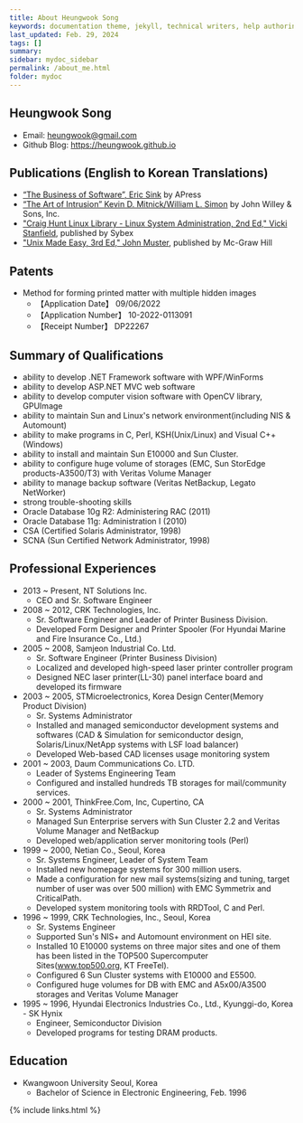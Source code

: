```yaml
---
title: About Heungwook Song
keywords: documentation theme, jekyll, technical writers, help authoring tools, hat replacements
last_updated: Feb. 29, 2024
tags: []
summary:
sidebar: mydoc_sidebar
permalink: /about_me.html
folder: mydoc
---
```




## Heungwook Song

- Email: heungwook@gmail.com
- Github Blog: https://heungwook.github.io

## Publications (English to Korean Translations)
- [“The Business of Software”, Eric Sink](https://www.yes24.com/Product/Goods/2597700) by APress
- [“The Art of Intrusion” Kevin D. Mitnick/William L. Simon](https://www.yes24.com/Product/Goods/1484500) by John Willey & Sons, Inc.
- ["Craig Hunt Linux Library - Linux System Administration, 2nd Ed," Vicki Stanfield](https://www.yes24.com/Product/Goods/389942), published by Sybex
- ["Unix Made Easy, 3rd Ed," John Muster](https://www.yes24.com/Product/Goods/352626), published by Mc-Graw Hill

## Patents

- Method for forming printed matter with multiple hidden images
    - 【Application Date】 09/06/2022
    - 【Application Number】 10-2022-0113091
    - 【Receipt Number】 DP22267

## Summary of Qualifications

- ability to develop .NET Framework software with WPF/WinForms
- ability to develop ASP.NET MVC web software
- ability to develop computer vision software with OpenCV library, GPUImage
- ability to maintain Sun and Linux's network environment(including NIS & Automount)
- ability to make programs in C, Perl, KSH(Unix/Linux) and Visual C++(Windows)
- ability to install and maintain Sun E10000 and Sun Cluster.
- ability to configure huge volume of storages (EMC, Sun StorEdge products-A3500/T3) 
with Veritas Volume Manager 
- ability to manage backup software (Veritas NetBackup, Legato NetWorker)
- strong trouble-shooting skills
- Oracle Database 10g R2: Administering RAC (2011)
- Oracle Database 11g: Administration I (2010)
- CSA (Certified Solaris Administrator, 1998)
- SCNA (Sun Certified Network Administrator, 1998)


## Professional Experiences
    
- 2013 ~ Present, NT Solutions Inc.
    - CEO and Sr. Software Engineer
- 2008 ~ 2012, CRK Technologies, Inc.
    - Sr. Software Engineer and Leader of Printer Business Division.
    - Developed Form Designer and Printer Spooler 
        (For Hyundai Marine and Fire Insurance Co., Ltd.)
- 2005 ~ 2008, Samjeon Industrial Co. Ltd.
    - Sr. Software Engineer (Printer Business Division)
    - Localized and developed high-speed laser printer controller program
    - Designed NEC laser printer(LL-30) panel interface board and developed its firmware
- 2003 ~ 2005, STMicroelectronics, Korea Design Center(Memory Product Division)
    - Sr. Systems Administrator
    - Installed and managed semiconductor development systems and softwares
        (CAD & Simulation for semiconductor design, Solaris/Linux/NetApp systems with LSF load balancer)
    - Developed Web-based CAD licenses usage monitoring system
- 2001 ~ 2003, Daum Communications Co. LTD.
    - Leader of Systems Engineering Team
    - Configured and installed hundreds TB storages for mail/community services.
- 2000 ~ 2001, ThinkFree.Com, Inc, Cupertino, CA
    - Sr. Systems Administrator
    - Managed Sun Enterprise servers with Sun Cluster 2.2 and Veritas Volume Manager and NetBackup
    - Developed web/application server monitoring tools (Perl)
- 1999 ~ 2000, Netian Co., Seoul, Korea
    - Sr. Systems Engineer, Leader of System Team
    - Installed new homepage systems for 300 million users.
    - Made a configuration for new mail systems(sizing and tuning, target number of user was over 500 million) with EMC Symmetrix and CriticalPath.
    - Developed system monitoring tools with RRDTool, C and Perl.
- 1996 ~ 1999, CRK Technologies, Inc., Seoul, Korea
    - Sr. Systems Engineer
    - Supported Sun's NIS+ and Automount environment on HEI site.
    - Installed 10 E10000 systems on three major sites and one of them has been listed in the TOP500 Supercomputer Sites(www.top500.org, KT FreeTel).
    - Configured 6 Sun Cluster systems with E10000 and E5500.
    - Configured huge volumes for DB with EMC and A5x00/A3500 storages and Veritas Volume Manager
- 1995 ~ 1996, Hyundai Electronics Industries Co., Ltd., Kyunggi-do, Korea -  SK Hynix
    - Engineer, Semiconductor Division
    - Developed programs for testing DRAM products.

## Education
- Kwangwoon University Seoul, Korea
    - Bachelor of Science in Electronic Engineering, Feb. 1996



{% include links.html %}
